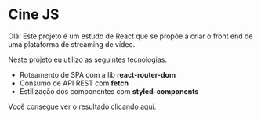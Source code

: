 <h1>Cine JS</h1>

<p>Olá! Este projeto é um estudo de React que se propõe a criar o front end de uma plataforma de streaming de vídeo.</p>

<p>Neste projeto eu utilizo as seguintes tecnologias:</p>

<ul>
    <li>Roteamento de SPA com a lib <strong>react-router-dom</strong></li>
    <li>Consumo de API REST com <strong>fetch</strong></li>
    <li>Estilização dos componentes com <strong>styled-components</strong></li>
</ul>

<p>Você consegue ver o resultado <a href='cine-js.vercel.app'>clicando aqui</a>.</p>